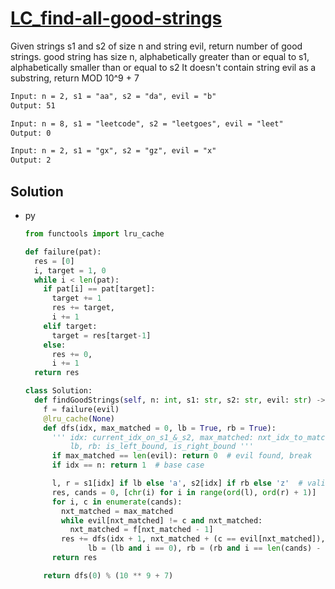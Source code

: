# [LC_find-all-good-strings](https://leetcode.com/problems/find-all-good-strings)

Given strings s1 and s2 of size n and string evil, return number of good strings.
good string has size n, alphabetically greater than or equal to s1, alphabetically smaller than or equal to s2
It doesn't contain string evil as a substring, return MOD 10^9 + 7

```txt
Input: n = 2, s1 = "aa", s2 = "da", evil = "b"
Output: 51

Input: n = 8, s1 = "leetcode", s2 = "leetgoes", evil = "leet"
Output: 0

Input: n = 2, s1 = "gx", s2 = "gz", evil = "x"
Output: 2
```

## Solution

* py

  ```py
  from functools import lru_cache

  def failure(pat):
    res = [0]
    i, target = 1, 0
    while i < len(pat):
      if pat[i] == pat[target]:
        target += 1
        res += target,
        i += 1
      elif target:
        target = res[target-1]
      else:
        res += 0,
        i += 1
    return res

  class Solution:
    def findGoodStrings(self, n: int, s1: str, s2: str, evil: str) -> int:
      f = failure(evil)
      @lru_cache(None)
      def dfs(idx, max_matched = 0, lb = True, rb = True):
        ''' idx: current_idx_on_s1_&_s2, max_matched: nxt_idx_to_match_on_evil,
            lb, rb: is_left_bound, is_right_bound '''
        if max_matched == len(evil): return 0  # evil found, break
        if idx == n: return 1  # base case

        l, r = s1[idx] if lb else 'a', s2[idx] if rb else 'z'  # valid left, right bound
        res, cands = 0, [chr(i) for i in range(ord(l), ord(r) + 1)]
        for i, c in enumerate(cands):
          nxt_matched = max_matched
          while evil[nxt_matched] != c and nxt_matched:
            nxt_matched = f[nxt_matched - 1]
          res += dfs(idx + 1, nxt_matched + (c == evil[nxt_matched]),
                lb = (lb and i == 0), rb = (rb and i == len(cands) - 1))
        return res

      return dfs(0) % (10 ** 9 + 7)
  ```
